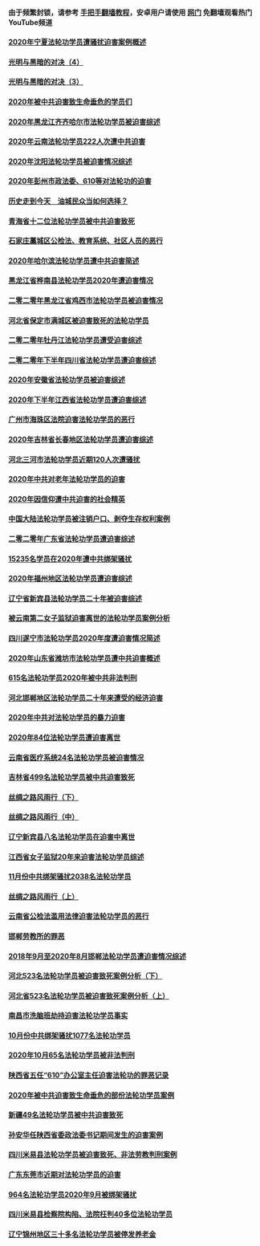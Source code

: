 #### 由于频繁封锁，请参考 [手把手翻墙教程](https://github.com/gfw-breaker/guides/wiki/)，安卓用户请使用 [网门](https://github.com/gfw-breaker/nogfw/blob/master/dl.md?t=02021400) 免翻墙观看热门YouTube频道 

#### [2020年宁夏法轮功学员遭骚扰迫害案例概述](../pages/328/419333.md?t=02021400) 

#### [光明与黑暗的对决（4）](../pages/328/419141.md?t=02021400) 

#### [光明与黑暗的对决（3）](../pages/328/419140.md?t=02021400) 

#### [2020年被中共迫害致生命垂危的学员们](../pages/328/419132.md?t=02021400) 

#### [2020年黑龙江齐齐哈尔市法轮功学员被迫害综述](../pages/328/419175.md?t=02021400) 

#### [2020年云南法轮功学员222人次遭中共迫害](../pages/328/419130.md?t=02021400) 

#### [2020年沈阳法轮功学员被迫害情况综述](../pages/328/419088.md?t=02021400) 

#### [2020年彭州市政法委、610等对法轮功的迫害](../pages/328/419092.md?t=02021400) 

#### [历史走到今天　油城民众当如何选择？](../pages/328/419084.md?t=02021400) 

#### [青海省十二位法轮功学员被中共迫害致死](../pages/328/419002.md?t=02021400) 

#### [石家庄藁城区公检法、教育系统、社区人员的恶行](../pages/328/419000.md?t=02021400) 

#### [2020年哈尔滨法轮功学员遭中共迫害简述](../pages/328/418966.md?t=02021400) 

#### [黑龙江省桦南县法轮功学员2020年遭迫害情况](../pages/328/418993.md?t=02021400) 

#### [二零二零年黑龙江省鸡西市法轮功学员被迫害情况](../pages/328/418957.md?t=02021400) 

#### [河北省保定市满城区被迫害致死的法轮功学员](../pages/328/418806.md?t=02021400) 

#### [二零二零年牡丹江法轮功学员遭受迫害综述](../pages/328/418822.md?t=02021400) 

#### [二零二零年下半年四川省法轮功学员遭迫害综述](../pages/328/418762.md?t=02021400) 

#### [2020年安徽省法轮功学员被迫害综述](../pages/328/418751.md?t=02021400) 

#### [2020年下半年江西省法轮功学员遭迫害综述](../pages/328/418732.md?t=02021400) 

#### [广州市海珠区法院迫害法轮功学员的恶行](../pages/328/418722.md?t=02021400) 

#### [2020年吉林省长春地区法轮功学员遭迫害综述](../pages/328/418422.md?t=02021400) 

#### [河北三河市法轮功学员近期120人次遭骚扰](../pages/328/418620.md?t=02021400) 

#### [2020年中共对老年法轮功学员的迫害](../pages/328/418627.md?t=02021400) 

#### [2020年因信仰遭中共迫害的社会精英](../pages/328/418601.md?t=02021400) 

#### [中国大陆法轮功学员被注销户口、剥夺生存权利案例](../pages/328/418575.md?t=02021400) 

#### [二零二零年广东省法轮功学员遭迫害综述](../pages/328/418452.md?t=02021400) 

#### [15235名学员在2020年遭中共绑架骚扰](../pages/328/418447.md?t=02021400) 

#### [2020年福州地区法轮功学员遭迫害综述](../pages/328/418352.md?t=02021400) 

#### [辽宁省新宾县法轮功学员二十年被迫害综述](../pages/328/418318.md?t=02021400) 

#### [被云南第二女子监狱迫害离世的法轮功学员案例分析](../pages/328/417986.md?t=02021400) 

#### [四川遂宁市法轮功学员2020年度遭迫害情况简述](../pages/328/418083.md?t=02021400) 

#### [2020年山东省潍坊市法轮功学员遭中共迫害概述](../pages/328/418128.md?t=02021400) 

#### [615名法轮功学员2020年被中共非法判刑](../pages/328/418123.md?t=02021400) 

#### [河北邯郸地区法轮功学员二十年来遭受的经济迫害](../pages/328/417554.md?t=02021400) 

#### [2020年中共对法轮功学员的暴力迫害](../pages/328/416854.md?t=02021400) 

#### [2020年84位法轮功学员遭迫害离世](../pages/328/416947.md?t=02021400) 

#### [云南省医疗系统24名法轮功学员被迫害情况](../pages/328/416978.md?t=02021400) 

#### [吉林省499名法轮功学员被中共迫害致死](../pages/328/416519.md?t=02021400) 

#### [丝绸之路风雨行（下）](../pages/328/416166.md?t=02021400) 

#### [丝绸之路风雨行（中）](../pages/328/416165.md?t=02021400) 

#### [辽宁新宾县八名法轮功学员在迫害中离世](../pages/328/416383.md?t=02021400) 

#### [江西省女子监狱20年来迫害法轮功学员综述](../pages/328/416327.md?t=02021400) 

#### [11月份中共绑架骚扰2038名法轮功学员](../pages/328/416210.md?t=02021400) 

#### [丝绸之路风雨行（上）](../pages/328/416167.md?t=02021400) 

#### [云南省公检法滥用法律迫害法轮功学员的恶行](../pages/328/416012.md?t=02021400) 

#### [邯郸劳教所的罪恶](../pages/328/415894.md?t=02021400) 

#### [2018年9月至2020年8月邯郸法轮功学员遭迫害情况综述](../pages/328/415563.md?t=02021400) 

#### [河北523名法轮功学员被迫害致死案例分析（下）](../pages/328/414942.md?t=02021400) 

#### [河北省523名法轮功学员被迫害致死案例分析（上）](../pages/328/414941.md?t=02021400) 

#### [南昌市洗脑班劫持迫害法轮功学员事实](../pages/328/415048.md?t=02021400) 

#### [10月份中共绑架骚扰1077名法轮功学员](../pages/328/414995.md?t=02021400) 

#### [2020年10月65名法轮功学员被非法判刑](../pages/328/414617.md?t=02021400) 

#### [陕西省五任“610”办公室主任迫害法轮功的罪恶记录](../pages/328/414486.md?t=02021400) 

#### [2020年被中共迫害致生命垂危的部份法轮功学员案例](../pages/328/414427.md?t=02021400) 

#### [新疆49名法轮功学员被中共迫害致死](../pages/328/414290.md?t=02021400) 

#### [孙安华任陕西省委政法委书记期间发生的迫害案例](../pages/328/414015.md?t=02021400) 

#### [四川米易县法轮功学员被迫害致死、非法劳教判刑案例](../pages/328/413847.md?t=02021400) 

#### [广东东莞市近期对法轮功学员的迫害](../pages/328/413888.md?t=02021400) 

#### [964名法轮功学员2020年9月被绑架骚扰](../pages/328/413838.md?t=02021400) 

#### [四川米易县检察院构陷、法院枉判40多位法轮功学员](../pages/328/413691.md?t=02021400) 

#### [辽宁锦州地区三十多名法轮功学员被停发养老金](../pages/328/413687.md?t=02021400) 

